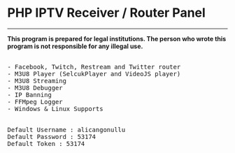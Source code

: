 <h1>PHP IPTV Receiver / Router Panel</h1>
<hr></hr>
<b>This program is prepared for legal institutions. The person who wrote this program is not responsible for any illegal use.</B>
<br><br>
<pre>
- Facebook, Twitch, Restream and Twitter router
- M3U8 Player (SelcukPlayer and VideoJS player)
- M3U8 Streaming
- M3U8 Debugger
- IP Banning
- FFMpeg Logger
- Windows & Linux Supports
<br>
Default Username : alicangonullu
Default Password : 53174
Default Token : 53174
<br>
</pre>
